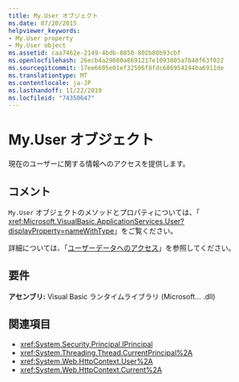 ```yaml
---
title: My.User オブジェクト
ms.date: 07/20/2015
helpviewer_keywords:
- My.User property
- My.User object
ms.assetid: caa7462e-2149-4bdb-8850-802b80b93cbf
ms.openlocfilehash: 26ecb4a29080a8691217e1093805a7b40f63f022
ms.sourcegitcommit: 17ee6605e01ef32506f8fdc686954244ba6911de
ms.translationtype: MT
ms.contentlocale: ja-JP
ms.lasthandoff: 11/22/2019
ms.locfileid: "74350647"
---
```

# <a name="myuser-object"></a>My.User オブジェクト
現在のユーザーに関する情報へのアクセスを提供します。  
  
## <a name="remarks"></a>コメント  
 `My.User` オブジェクトのメソッドとプロパティについては、「 <xref:Microsoft.VisualBasic.ApplicationServices.User?displayProperty=nameWithType>」をご覧ください。  
  
 詳細については、「[ユーザーデータへのアクセス](../../../visual-basic/developing-apps/programming/accessing-user-data.md)」を参照してください。  
  
## <a name="requirements"></a>要件  
 **アセンブリ:** Visual Basic ランタイムライブラリ (Microsoft... .dll)  
  
## <a name="see-also"></a>関連項目

- <xref:System.Security.Principal.IPrincipal>
- <xref:System.Threading.Thread.CurrentPrincipal%2A>
- <xref:System.Web.HttpContext.User%2A>
- <xref:System.Web.HttpContext.Current%2A>
